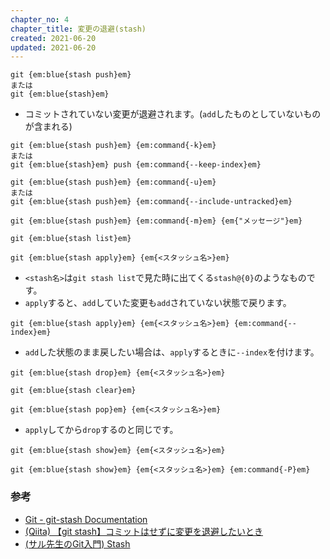 ```yaml
---
chapter_no: 4
chapter_title: 変更の退避(stash)
created: 2021-06-20
updated: 2021-06-20
---
```

```:変更を退避する
git {em:blue{stash push}em}
または
git {em:blue{stash}em}
```
- コミットされていない変更が退避されます。(`add`したものとしていないものが含まれる)

```:変更を退避するとき、addしたものは退避しない
git {em:blue{stash push}em} {em:command{-k}em}
または
git {em:blue{stash}em} push {em:command{--keep-index}em}
```

```:変更を退避するとき、新規作成されたファイルも一緒に退避する
git {em:blue{stash push}em} {em:command{-u}em}
または
git {em:blue{stash push}em} {em:command{--include-untracked}em}
```

```:変更を退避するときにメッセージも付けて退避する
git {em:blue{stash push}em} {em:command{-m}em} {em{"メッセージ"}em}
```

```:退避した作業の一覧を見る
git {em:blue{stash list}em}
```

```:退避した作業を戻す
git {em:blue{stash apply}em} {em{<スタッシュ名>}em}
```
- `<stash名>`は`git stash list`で見た時に出てくる`stash@{0}`のようなものです。
- `apply`すると、`add`していた変更も`add`されていない状態で戻ります。

```:退避した作業をaddした状態のまま戻す
git {em:blue{stash apply}em} {em{<スタッシュ名>}em} {em:command{--index}em}
```
- `add`した状態のまま戻したい場合は、`apply`するときに`--index`を付けます。

```:退避した作業を消す
git {em:blue{stash drop}em} {em{<スタッシュ名>}em}
```

```:退避した作業をすべて消す
git {em:blue{stash clear}em}
```

```:退避した作業を元に戻すと同時に、stashのリストからも消す
git {em:blue{stash pop}em} {em{<スタッシュ名>}em}
```
- `apply`してから`drop`するのと同じです。

```:退避した変更のファイル一覧を見る
git {em:blue{stash show}em} {em{<スタッシュ名>}em}
```

```:退避した変更の詳細を見る
git {em:blue{stash show}em} {em{<スタッシュ名>}em} {em:command{-P}em}
```

### 参考
- [Git - git-stash Documentation](https://git-scm.com/docs/git-stash)
- [(Qiita) 【git stash】コミットはせずに変更を退避したいとき](https://qiita.com/chihiro/items/f373873d5c2dfbd03250)
- [(サル先生のGit入門) Stash](https://backlog.com/ja/git-tutorial/reference/stash/)
